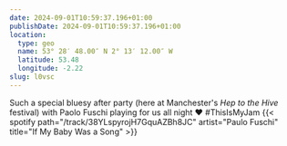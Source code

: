 ```yaml
---
date: 2024-09-01T10:59:37.196+01:00
publishDate: 2024-09-01T10:59:37.196+01:00
location:
  type: geo
  name: 53° 28′ 48.00″ N 2° 13′ 12.00″ W
  latitude: 53.48
  longitude: -2.22
slug: l0vsc
---
```


Such a special bluesy after party (here at Manchester's _Hep to the Hive_ festival) with Paolo Fuschi playing for us all night ❤️ #ThisIsMyJam
{{< spotify path="/track/38YLspyrojH7GquAZBh8JC" artist="Paulo Fuschi" title="If My Baby Was a Song" >}}
